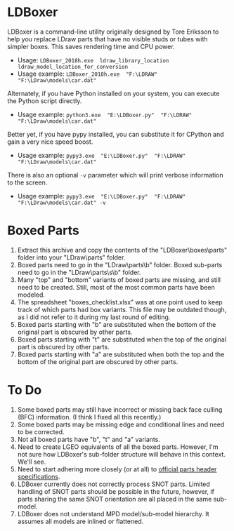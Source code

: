 # LDBoxer

LDBoxer is a command-line utility originally designed by Tore Eriksson to help you replace LDraw parts that have no visible studs or tubes with simpler boxes. This saves rendering time and CPU power.

* Usage:  `LDBoxer_2018h.exe  ldraw_library_location  ldraw_model_location_for_conversion`
* Usage example:  `LDBoxer_2018h.exe  "F:\LDRAW"  "F:\LDraw\models\car.dat"`

Alternately, if you have Python installed on your system, you can execute the Python script directly.

* Usage example: `python3.exe  "E:\LDBoxer.py"  "F:\LDRAW"  "F:\LDraw\models\car.dat"`

Better yet, if you have pypy installed, you can substitute it for CPython and gain a very nice speed boost.

* Usage example: `pypy3.exe  "E:\LDBoxer.py"  "F:\LDRAW"  "F:\LDraw\models\car.dat"`

There is also an optional `-v` parameter which will print verbose information to the screen.

* Usage example: `pypy3.exe  "E:\LDBoxer.py"  "F:\LDRAW"  "F:\LDraw\models\car.dat" -v`

# Boxed Parts

1. Extract this archive and copy the contents of the "LDBoxer\boxes\parts" folder into your "LDraw\parts" folder.
1. Boxed parts need to go in the "LDraw\parts\b" folder. Boxed sub-parts need to go in the "LDraw\parts\s\b" folder.
1. Many "top" and "bottom" variants of boxed parts are missing, and still need to be created. Still, most of the most common parts have been modeled.
1. The spreadsheet "boxes_checklist.xlsx" was at one point used to keep track of which parts had box variants. This file may be outdated though, as I did not refer to it during my last round of editing.
1. Boxed parts starting with "b" are substituted when the bottom of the original part is obscured by other parts.
1. Boxed parts starting with "t" are substituted when the top of the original part is obscured by other parts.
1. Boxed parts starting with "a" are substituted when both the top and the bottom of the original part are obscured by other parts.

# To Do

1. Some boxed parts may still have incorrect or missing back face culling (BFC) information. (I think I fixed all this recently.)
1. Some boxed parts may be missing edge and conditional lines and need to be corrected.
1. Not all boxed parts have "b", "t" and "a" variants.
1. Need to create LGEO equivalents of all the boxed parts. However, I'm not sure how LDBoxer's sub-folder structure will behave in this context. We'll see.
1. Need to start adhering more closely (or at all) to [official parts header specifications](https://www.ldraw.org/article/398.html).
1. LDBoxer currently does not correctly process SNOT parts. Limited handling of SNOT parts should be possible in the future, however, if parts sharing the same SNOT orientation are all placed in the same sub-model.
1. LDBoxer does not understand MPD model/sub-model hierarchy. It assumes all models are inlined or flattened.
